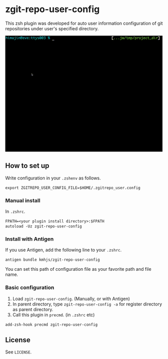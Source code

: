 # zgit-repo-user-config

This zsh plugin was developed for auto user information configuration of git repositories under user's specified directory.

![sample](https://raw.githubusercontent.com/kmhjs/zgit-repo-user-config/master/image/preview.gif)

## How to set up

Write configuration in your `.zshenv` as follows.

```
export ZGITREPO_USER_CONFIG_FILE=$HOME/.zgitrepo_user.config
```

### Manual install

In `.zshrc`.

```
FPATH=<your plugin install directory>:$FPATH
autoload -Uz zgit-repo-user-config
```

### Install with Antigen

If you use Antigen, add the following line to your `.zshrc`.

```
antigen bundle kmhjs/zgit-repo-user-config
```

You can set this path of configuration file as your favorite path and file name.

### Basic configuration

1. Load `zgit-repo-user-config`. (Manually, or with Antigen)
2. In parent directory, type `zgit-repo-user-config -a` for register directory as parent directory.
3. Call this plugin in `precmd`. (in `.zshrc` etc)

```
add-zsh-hook precmd zgit-repo-user-config
```

## License

See `LICENSE`.

